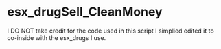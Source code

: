 # esx_drugSell_CleanMoney
I DO NOT take credit for the code used in this script I simplied edited it to co-inside with the esx_drugs I use. 
